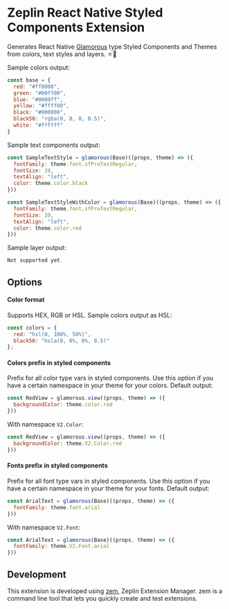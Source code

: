 # Zeplin React Native Styled Components Extension

Generates React Native [Glamorous](https://github.com/robinpowered/glamorous-native) type Styled Components and Themes from colors, text styles and layers. ⚛️📱

Sample colors output:
```js
const base = {
  red: "#ff0000",
  green: "#00ff00",
  blue: "#0000ff",
  yellow: "#ffff00",
  black: "#000000",
  black50: "rgba(0, 0, 0, 0.5)",
  white: "#ffffff"
}
```

Sample text components output:
```js
const SampleTextStyle = glamorous(Base)((props, theme) => ({
  fontFamily: theme.font.sfProTextRegular,
  fontSize: 20,
  textAlign: "left",
  color: theme.color.black
}))

const SampleTextStyleWithColor = glamorous(Base)((props, theme) => ({
  fontFamily: theme.font.sfProTextRegular,
  fontSize: 20,
  textAlign: "left",
  color: theme.color.red
}))
```

Sample layer output:
```js
Not supported yet.
```

## Options

#### Color format

Supports HEX, RGB or HSL. Sample colors output as HSL:
```js
const colors = {
  red: "hsl(0, 100%, 50%)",
  black50: "hsla(0, 0%, 0%, 0.5)"
};
```

#### Colors prefix in styled components

Prefix for all color type vars in styled components. Use this option if you have a certain namespace in your theme for your colors. Default output:
```js
const RedView = glamorous.view((props, theme) => ({
  backgroundColor: theme.color.red
}))
```
With namespace `V2.Color`:
```js
const RedView = glamorous.view((props, theme) => ({
  backgroundColor: theme.V2.Color.red
}))
```

#### Fonts prefix in styled components

Prefix for all font type vars in styled components. Use this option if you have a certain namespace in your theme for your fonts. Default output:
```js
const ArialText = glamorous(Base)((props, theme) => ({
  fontFamily: theme.font.arial
}))
```
With namespace `V2.Font`:
```js
const ArialText = glamorous(Base)((props, theme) => ({
  fontFamily: theme.V2.Font.arial
}))
```

## Development

This extension is developed using [zem](https://github.com/zeplin/zem), Zeplin Extension Manager. zem is a command line tool that lets you quickly create and test extensions.